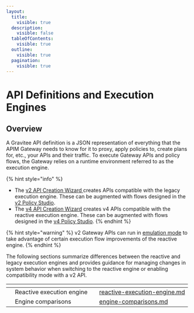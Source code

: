 ```yaml
---
layout:
  title:
    visible: true
  description:
    visible: false
  tableOfContents:
    visible: true
  outline:
    visible: true
  pagination:
    visible: true
---
```


# API Definitions and Execution Engines

## Overview

A Gravitee API definition is a JSON representation of everything that the APIM Gateway needs to know for it to proxy, apply policies to, create plans for, etc., your APIs and their traffic. To execute Gateway APIs and policy flows, the Gateway relies on a runtime environment referred to as the execution engine.

{% hint style="info" %}
* The [v2 API Creation Wizard ](../../../using-the-product/managing-your-apis/create-apis/the-api-creation-wizard/v2-api-creation-wizard.md)creates APIs compatible with the legacy execution engine. These can be augmented with flows designed in the [v2 Policy Studio](../../../using-the-product/managing-your-apis/policy-studio/v2-api-policy-studio.md).
* The [v4 API Creation Wizard](../../../using-the-product/managing-your-apis/create-apis/the-api-creation-wizard/v4-api-creation-wizard.md) creates v4 APIs compatible with the reactive execution engine. These can be augmented with flows designed in the [v4 Policy Studio](../../../using-the-product/managing-your-apis/policy-studio/v4-api-policy-studio.md).
{% endhint %}

{% hint style="warning" %}
v2 Gateway APIs can run in [emulation mode](./#v2-gateway-api-emulation-mode) to take advantage of certain execution flow improvements of the reactive engine.&#x20;
{% endhint %}

The following sections summarize differences between the reactive and legacy execution engines and provides guidance for managing changes in system behavior when switching to the reactive engine or enabling compatibility mode with a v2 API.

<table data-view="cards"><thead><tr><th></th><th></th><th></th><th data-hidden data-card-target data-type="content-ref"></th></tr></thead><tbody><tr><td></td><td>Reactive execution engine</td><td></td><td><a href="reactive-execution-engine.md">reactive-execution-engine.md</a></td></tr><tr><td></td><td>Engine comparisons</td><td></td><td><a href="engine-comparisons.md">engine-comparisons.md</a></td></tr></tbody></table>
